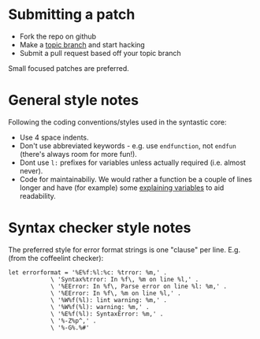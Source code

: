 # Submitting a patch

* Fork the repo on github
* Make a [topic branch](https://github.com/dchelimsky/rspec/wiki/Topic-Branches#using-topic-branches-when-contributing-patches) and start hacking
* Submit a pull request based off your topic branch

Small focused patches are preferred.

# General style notes

Following the coding conventions/styles used in the syntastic core:

* Use 4 space indents.
* Don't use abbreviated keywords - e.g. use `endfunction`, not `endfun` (there's always room for more fun!).
* Dont use `l:` prefixes for variables unless actually required (i.e. almost never).
* Code for maintainabiliy. We would rather a function be a couple of lines longer and have (for example) some [explaining variables](http://www.refactoring.com/catalog/introduceExplainingVariable.html) to aid readability.

# Syntax checker style notes

The preferred style for error format strings is one "clause" per line. E.g.
(from the coffeelint checker):

    let errorformat = '%E%f:%l:%c: %trror: %m,' .
                \ 'Syntax%trror: In %f\, %m on line %l,' .
                \ '%EError: In %f\, Parse error on line %l: %m,' .
                \ '%EError: In %f\, %m on line %l,' .
                \ '%W%f(%l): lint warning: %m,' .
                \ '%W%f(%l): warning: %m,' .
                \ '%E%f(%l): SyntaxError: %m,' .
                \ '%-Z%p^,' .
                \ '%-G%.%#'


